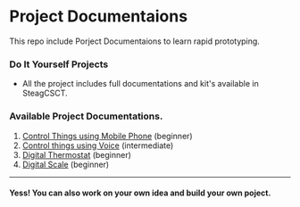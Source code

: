 # Project Documentaions 

This repo include Porject Documentaions  to learn rapid prototyping.

### Do It Yourself Projects 

* All the project includes full documentations and kit's available in SteagCSCT. 

### Available Project Documentations. 


1.  [Control Things using Mobile Phone](https://github.com/SteagCSCT/Projects/tree/master/Control%20Things%20Using%20Mobile%20Phone) (beginner)
2. [Control things using Voice](https://github.com/SteagCSCT/Projects/tree/master/Control%20Things%20Using%20Voice) (intermediate)
3. [Digital Thermostat](https://github.com/SteagCSCT/Projects/tree/master/Digital%20Thermostat) (beginner)
4. [Digital Scale](https://github.com/SteagCSCT/Projects/tree/master/Digital%20Scale) (beginner)


<hr>

#### Yess! You can also work on your own idea and build your own poject.
